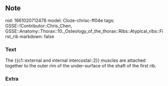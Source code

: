 ## Note
nid: 1661020712478
model: Cloze-chrisc-ff04e
tags: GSSE::!Contributor::Chris_Chen, GSSE::Anatomy::Thorax::10._Osteology_of_the_thorax::Ribs::Atypical_ribs::First_rib
markdown: false

### Text
<div class='toggle'>
  The {{c1::external and internal intercostal::2}} muscles are
  attached together to the outer rim of the under-surface of the
  shaft of the first rib.
</div>

### Extra

